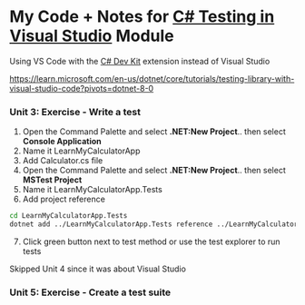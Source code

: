 
# My Code + Notes for [C# Testing in Visual Studio](https://learn.microsoft.com/en-us/training/modules/visual-studio-test-tools/) Module

Using VS Code with the [C# Dev Kit](https://code.visualstudio.com/docs/csharp/testing) extension instead of Visual Studio


https://learn.microsoft.com/en-us/dotnet/core/tutorials/testing-library-with-visual-studio-code?pivots=dotnet-8-0

### Unit 3: Exercise - Write a test

1. Open the Command Palette and select **.NET:New Project**.. then select **Console Application**
2. Name it LearnMyCalculatorApp
3. Add Calculator.cs file
4. Open the Command Palette and select **.NET:New Project**.. then select **MSTest Project**
5. Name it LearnMyCalculatorApp.Tests
6. Add project reference 

```bash
cd LearnMyCalculatorApp.Tests
dotnet add ../LearnMyCalculatorApp.Tests reference ../LearnMyCalculatorApp
```

7. Click green button next to test method or use the test explorer to run tests

Skipped Unit 4 since it was about Visual Studio

### Unit 5: Exercise - Create a test suite

